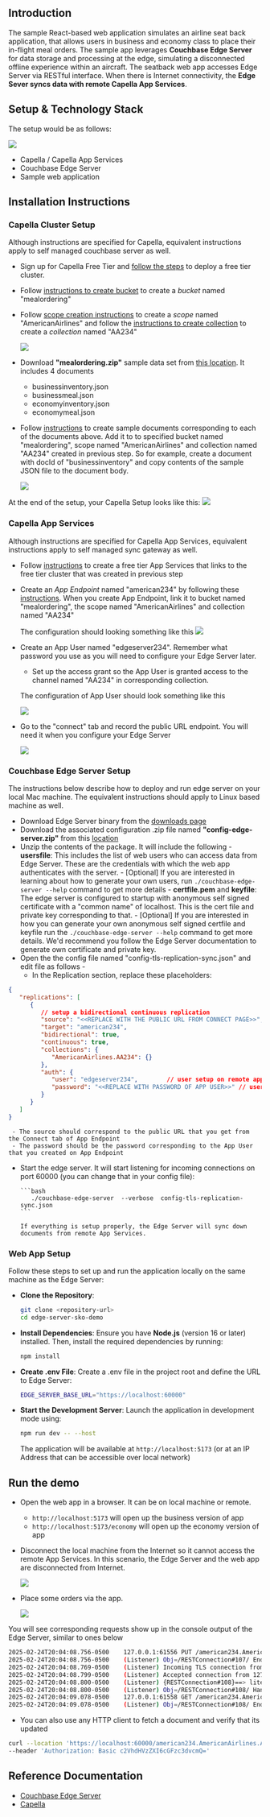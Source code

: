## Introduction

The sample React-based web application simulates an airline seat back application, that allows users in business and economy class to place their in-flight meal orders. The sample app leverages **Couchbase Edge Server** for data storage and processing at the edge, simulating a disconnected offline experience within an aircraft. The seatback web app accesses Edge Server via RESTful interface. When there is Internet connectivity, the **Edge Sever syncs data with remote Capella App Services**.


## Setup & Technology Stack

The setup would be as follows:

![](./public/assets/screenshots/edge-sample-app-setup.png)

* Capella / Capella App Services
* Couchbase Edge Server
* Sample web application


## Installation Instructions
### Capella Cluster Setup
Although instructions are specified for Capella, equivalent instructions apply to self managed couchbase server as well. 

* Sign up for Capella Free Tier and [follow the steps](https://docs.couchbase.com/cloud/get-started/create-account.html) to deploy a free tier cluster. 
*  Follow [instructions to create bucket](https://docs.couchbase.com/cloud/clusters/data-service/manage-buckets.html#add-bucket) to create a *bucket* named "mealordering" 
*  Follow [scope creation instructions](https://docs.couchbase.com/cloud/clusters/data-service/about-buckets-scopes-collections.html#scopes) to create a *scope* named "AmericanAirlines" and follow the [instructions to create collection](https://docs.couchbase.com/cloud/clusters/data-service/about-buckets-scopes-collections.html#collections) to create a *collection* named "AA234"

   ![](./public/assets/screenshots/edge-sample-create-doc.png)
*  Download **"mealordering.zip"** sample data set from [this location](https://edge-server-tutorial-data.s3.us-east-2.amazonaws.com/mealordering.zip). It includes 4 documents
    - businessinventory.json
    - businessmeal.json
    - economyinventory.json
    - economymeal.json

*  Follow [instructions](https://docs.couchbase.com/cloud/clusters/data-service/manage-documents.html#create-documents) to create sample documents corresponding to each of the documents above. Add it to to specified bucket named "mealordering", scope named "AmericanAirlines" and collection named "AA234" created in previous step. So for example, create a document with docId of "businessinventory" and copy contents of the sample JSON file to the document body.

   ![](./public/assets/screenshots/create-new-document.png)

At the end of the setup, your Capella Setup looks like this:
![](./public/assets/screenshots/edge-sample-cluster.png)

### Capella App Services
Although instructions are specified for Capella App Services, equivalent instructions apply to self managed sync gateway as well. 

*  Follow [instructions](https://docs.couchbase.com/cloud/get-started/create-account.html#app-services) to create a free tier App Services that links to the free tier cluster that was created in previous step
*  Create an *App Endpoint* named "american234" by following these [instructions](https://docs.couchbase.com/cloud/get-started/configuring-app-services.html#create-app-endpoint). When you create App Endpoint, link it to bucket named "mealordering", the scope named "AmericanAirlines" and collection named "AA234"

   The configuration should looking something like this
   ![](./public/assets/screenshots/edge-sample-appendpoint.png)

*  Create an App User named "edgeserver234".  Remember what password you use as you will need to configure your Edge Server later. 
      - Set up the access grant so the App User is granted access to the  channel named "AA234" in corresponding collection.

   The configuration of App User should look something like this

   ![](./public/assets/screenshots/edge-sample-app-user.png)

*  Go to the "connect" tab and record the public URL endpoint. You will need it when you configure your Edge Server

   ![](./public/assets/screenshots/edge-sample-connect.png)


### Couchbase Edge Server Setup
The instructions below describe how to deploy and run edge server on your local Mac machine. The equivalent instructions should apply to Linux based machine as well.

* Download Edge Server binary from the [downloads page](https://www.couchbase.com/downloads?family=edge-server)
* Download the associated configuration .zip file named **"config-edge-server.zip"** from this [location](https://edge-server-tutorial-data.s3.us-east-2.amazonaws.com/config-edge-server.zip)
* Unzip the contents of the package. It will include the following
      - **usersfile**: This includes the list of web users who can access data from Edge Server. These are the credentials with which the web app authenticates with the server.
         - [Optional] If you are interested in learning about how to generate your own users, run  `./couchbase-edge-server --help` command to get more details 
      - **certfile.pem** and **keyfile**: The edge server is configured to startup with anonymous self signed certificate with a "common name" of localhost. This is the cert file and private key corresponding to that. 
         - [Optional] If you are interested in how you can generate your own anonymous self signed certfile and keyfile run the `./couchbase-edge-server --help` command to get more details. We'd recommend you follow the Edge Server documentation to generate own certificate and private key. 
* Open the the config file named "config-tls-replication-sync.json" and edit file as follows -
   - In the Replication section, replace these placeholders:

```json
{
   "replications": [
      {
         // setup a bidirectional continuous replication
         "source": "<<REPLACE WITH THE PUBLIC URL FROM CONNECT PAGE>>",
         "target": "american234",
         "bidirectional": true,
         "continuous": true,
         "collections": {
            "AmericanAirlines.AA234": {}
         },
         "auth": {
            "user": "edgeserver234",        // user setup on remote app services/Sync Gateway
            "password": "<<REPLACE WITH PASSWORD OF APP USER>>" // user setup on remote app services/Sync Gateway
         }
      }
   ]
}
```

     - The source should correspond to the public URL that you get from the Connect tab of App Endpoint
     - The password should be the password corresponding to the App User that you created on App Endpoint


* Start the edge server. It will start listening for incoming connections on port 60000 (you can change that in your config file):

      ```bash
         ./couchbase-edge-server  --verbose  config-tls-replication-sync.json
      ```

      If everything is setup properly, the Edge Server will sync down documents from remote App Services.

### Web App Setup 

Follow these steps to set up and run the application locally on the same machine as the Edge Server:

* **Clone the Repository**:
   ```bash
   git clone <repository-url>
   cd edge-server-sko-demo
   ```

* **Install Dependencies**:
   Ensure you have **Node.js** (version 16 or later) installed. Then, install the required dependencies by running:
   ```bash
   npm install
   ```

* **Create .env File**:
   Create a .env file in the project root and define the URL to Edge Server:
   ```bash
   EDGE_SERVER_BASE_URL="https://localhost:60000"
   ```

* **Start the Development Server**:
   Launch the application in development mode using:
   ```bash
   npm run dev -- --host
   ```
   The application will be available at `http://localhost:5173` (or at an IP Address that can be accessible over local network)


## Run the demo
* Open the web app in a browser. It can be on local machine or remote. 
   - `http://localhost:5173` will open up the business version of app
   - `http://localhost:5173/economy` will open up the economy version of app

* Disconnect the local machine from the Internet so it cannot access the remote App Services. In this scenario, the Edge Server and the web app are disconnected from Internet.

   ![](./public/assets/screenshots/edge-sample-app-business.png)

* Place some orders via the app. 

   ![](./public/assets/screenshots/edge-sample-app-place-order.png)


You will see corresponding requests show up in the console output of the Edge Server, similar to ones below
```bash
2025-02-24T20:04:08.756-0500	127.0.0.1:61556 PUT /american234.AmericanAirlines.AA234/economyinventory?rev=5-3ad339cd20ca9f04874bf62e45c95eac8bcc0689 -> 201 Created  [282.551ms]
2025-02-24T20:04:08.756-0500	(Listener) Obj=/RESTConnection#107/ End of socket connection from 127.0.0.1:61556 (Connection:close) 
2025-02-24T20:04:08.769-0500	(Listener) Incoming TLS connection from 127.0.0.1:61558 -- starting handshake
2025-02-24T20:04:08.799-0500	(Listener) Accepted connection from 127.0.0.1:61558
2025-02-24T20:04:08.800-0500	(Listener) {RESTConnection#108}==> litecore::edge_server::RESTConnection from 127.0.0.1:61558 @0x600003d08650
2025-02-24T20:04:08.800-0500	(Listener) Obj=/RESTConnection#108/ Handling GET /american234.AmericanAirlines.AA234/economyinventory 
2025-02-24T20:04:09.078-0500	127.0.0.1:61558 GET /american234.AmericanAirlines.AA234/economyinventory -> 200   [278.044ms]
2025-02-24T20:04:09.078-0500	(Listener) Obj=/RESTConnection#108/ End of socket connection from 127.0.0.1:61558 (Connectio

```
* You can also use any HTTP client to fetch a document and verify that its updated

``` bash
curl --location 'https://localhost:60000/american234.AmericanAirlines.AA234/businessinventory' \
--header 'Authorization: Basic c2VhdHVzZXI6cGFzc3dvcmQ='
```

## Reference Documentation
- [Couchbase Edge Server](https://docs.couchbase.com/couchbase-edge-server/current/get-started/get-started-landing.html)
- [Capella](https://docs.couchbase.com/cloud/get-started/intro.html)